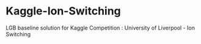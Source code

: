 # Kaggle-Ion-Switching

LGB baseline solution for Kaggle Competition : University of Liverpool - Ion Switching
